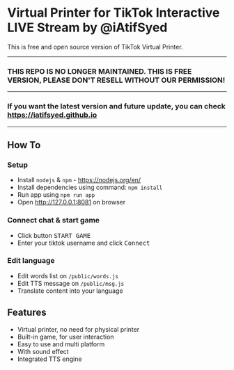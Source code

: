 # Virtual Printer for TikTok Interactive LIVE Stream by @iAtifSyed

This is free and open source version of TikTok Virtual Printer.

---

### THIS REPO IS NO LONGER MAINTAINED. THIS IS FREE VERSION, PLEASE DON'T RESELL WITHOUT OUR PERMISSION!

---

### If you want the latest version and future update, you can check https://iatifsyed.github.io

---

## How To

### Setup

- Install `nodejs` & `npm` - https://nodejs.org/en/
- Install dependencies using command: `npm install`
- Run app using `npm run app`
- Open http://127.0.0.1:8081 on browser

### Connect chat & start game

- Click button <kbd>START GAME</kbd>
- Enter your tiktok username and click <kbd>Connect</kbd>

### Edit language

- Edit words list on `/public/words.js`
- Edit TTS message on `/public/msg.js`
- Translate content into your language

## Features

- Virtual printer, no need for physical printer
- Built-in game, for user interaction
- Easy to use and multi platform
- With sound effect
- Integrated TTS engine
